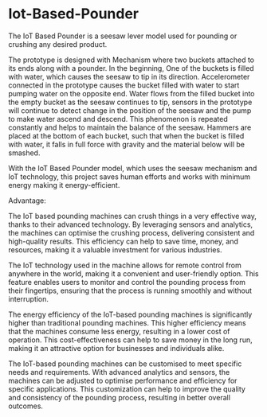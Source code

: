 # Iot-Based-Pounder

The IoT Based Pounder is a seesaw lever model used for pounding or crushing any desired product.

The prototype is designed with Mechanism where two buckets attached to its ends along with a pounder. In the beginning, One of the buckets is filled with water, which causes the seesaw to tip in its direction. Accelerometer connected in the prototype causes the bucket filled with water to start pumping water on the opposite end. Water flows from the filled bucket into the empty bucket as the seesaw continues to tip, sensors in the prototype will continue to detect change in the position of the seesaw and the pump to make water ascend and descend. This phenomenon is repeated constantly and helps to maintain the balance of the seesaw. Hammers are placed at the bottom of each bucket, such that when the bucket is filled with water, it falls in full force with gravity and the material below will be smashed.

With the IoT Based Pounder model, which uses the seesaw mechanism and IoT technology, this project saves human efforts and works with minimum energy making it energy-efficient.

Advantage:

The IoT based pounding machines can crush things in a very effective way, thanks to their advanced technology. By leveraging sensors and analytics, the machines can optimise the crushing process, delivering consistent and high-quality results. This efficiency can help to save time, money, and resources, making it a valuable investment for various industries.

The IoT technology used in the machine allows for remote control from anywhere in the world, making it a convenient and user-friendly option. This feature enables users to monitor and control the pounding process from their fingertips, ensuring that the process is running smoothly and without interruption.

The energy efficiency of the IoT-based pounding machines is significantly higher than traditional pounding machines. This higher efficiency means that the machines consume less energy, resulting in a lower cost of operation. This cost-effectiveness can help to save money in the long run, making it an attractive option for businesses and individuals alike.

The IoT-based pounding machines can be customised to meet specific needs and requirements. With advanced analytics and sensors, the machines can be adjusted to optimise performance and efficiency for specific applications. This customization can help to improve the quality and consistency of the pounding process, resulting in better overall outcomes.

